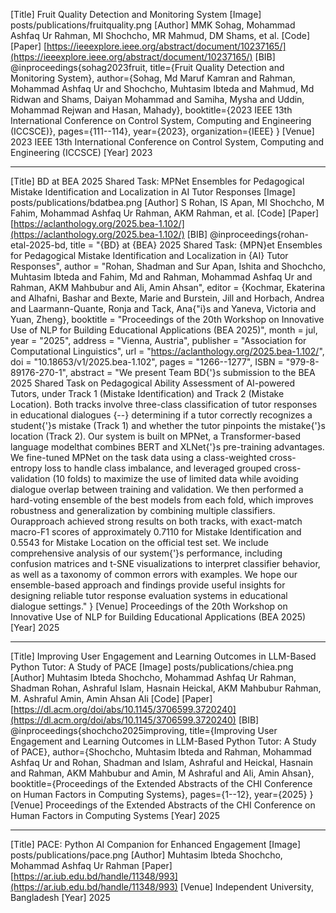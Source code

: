 [Title]
Fruit Quality Detection and Monitoring System
[Image]
posts/publications/fruitquality.png
[Author]
MMK Sohag, Mohammad Ashfaq Ur Rahman, MI Shochcho, MR Mahmud, DM Shams, et al.
[Code]
[Paper]
[https://ieeexplore.ieee.org/abstract/document/10237165/](https://ieeexplore.ieee.org/abstract/document/10237165/)
[BIB]
@inproceedings{sohag2023fruit,
title={Fruit Quality Detection and Monitoring System},
author={Sohag, Md Maruf Kamran and Rahman, Mohammad Ashfaq Ur and Shochcho, Muhtasim Ibteda and Mahmud, Md Ridwan and Shams, Daiyan Mohammad and Samiha, Mysha and Uddin, Mohammad Rejwan and Hasan, Mahady},
booktitle={2023 IEEE 13th International Conference on Control System, Computing and Engineering (ICCSCE)},
pages={111--114},
year={2023},
organization={IEEE}
}
[Venue]
2023 IEEE 13th International Conference on Control System, Computing and Engineering (ICCSCE)
[Year]
2023

---

[Title]
BD at BEA 2025 Shared Task: MPNet Ensembles for Pedagogical Mistake Identification and Localization in AI Tutor Responses
[Image]
posts/publications/bdatbea.png
[Author]
S Rohan, IS Apan, MI Shochcho, M Fahim, Mohammad Ashfaq Ur Rahman, AKM Rahman, et al.
[Code]
[Paper]
[https://aclanthology.org/2025.bea-1.102/](https://aclanthology.org/2025.bea-1.102/)
[BIB]
@inproceedings{rohan-etal-2025-bd,
title = "{BD} at {BEA} 2025 Shared Task: {MPN}et Ensembles for Pedagogical Mistake Identification and Localization in {AI} Tutor Responses",
author = "Rohan, Shadman and
Sur Apan, Ishita and
Shochcho, Muhtasim Ibteda and
Fahim, Md and
Rahman, Mohammad Ashfaq Ur and
Rahman, AKM Mahbubur and
Ali, Amin Ahsan",
editor = {Kochmar, Ekaterina and
Alhafni, Bashar and
Bexte, Marie and
Burstein, Jill and
Horbach, Andrea and
Laarmann-Quante, Ronja and
Tack, Ana{\"i}s and
Yaneva, Victoria and
Yuan, Zheng},
booktitle = "Proceedings of the 20th Workshop on Innovative Use of NLP for Building Educational Applications (BEA 2025)",
month = jul,
year = "2025",
address = "Vienna, Austria",
publisher = "Association for Computational Linguistics",
url = "https://aclanthology.org/2025.bea-1.102/",
doi = "10.18653/v1/2025.bea-1.102",
pages = "1266--1277",
ISBN = "979-8-89176-270-1",
abstract = "We present Team BD{'}s submission to the BEA 2025 Shared Task on Pedagogical Ability Assessment of AI-powered Tutors, under Track 1 (Mistake Identification) and Track 2 (Mistake Location). Both tracks involve three-class classification of tutor responses in educational dialogues {--} determining if a tutor correctly recognizes a student{'}s mistake (Track 1) and whether the tutor pinpoints the mistake{'}s location (Track 2). Our system is built on MPNet, a Transformer-based language modelthat combines BERT and XLNet{'}s pre-training advantages. We fine-tuned MPNet on the task data using a class-weighted cross-entropy loss to handle class imbalance, and leveraged grouped cross-validation (10 folds) to maximize the use of limited data while avoiding dialogue overlap between training and validation. We then performed a hard-voting ensemble of the best models from each fold, which improves robustness and generalization by combining multiple classifiers. Ourapproach achieved strong results on both tracks, with exact-match macro-F1 scores of approximately 0.7110 for Mistake Identification and 0.5543 for Mistake Location on the official test set. We include comprehensive analysis of our system{'}s performance, including confusion matrices and t-SNE visualizations to interpret classifier behavior, as well as a taxonomy of common errors with examples. We hope our ensemble-based approach and findings provide useful insights for designing reliable tutor response evaluation systems in educational dialogue settings."
}
[Venue]
Proceedings of the 20th Workshop on Innovative Use of NLP for Building Educational Applications (BEA 2025)
[Year]
2025

---

[Title]
Improving User Engagement and Learning Outcomes in LLM-Based Python Tutor: A Study of PACE
[Image]
posts/publications/chiea.png
[Author]
Muhtasim Ibteda Shochcho, Mohammad Ashfaq Ur Rahman, Shadman Rohan, Ashraful Islam, Hasnain Heickal, AKM Mahbubur Rahman, M. Ashraful Amin, Amin Ahsan Ali
[Code]
[Paper]
[https://dl.acm.org/doi/abs/10.1145/3706599.3720240](https://dl.acm.org/doi/abs/10.1145/3706599.3720240)
[BIB]
@inproceedings{shochcho2025improving,
title={Improving User Engagement and Learning Outcomes in LLM-Based Python Tutor: A Study of PACE},
author={Shochcho, Muhtasim Ibteda and Rahman, Mohammad Ashfaq Ur and Rohan, Shadman and Islam, Ashraful and Heickal, Hasnain and Rahman, AKM Mahbubur and Amin, M Ashraful and Ali, Amin Ahsan},
booktitle={Proceedings of the Extended Abstracts of the CHI Conference on Human Factors in Computing Systems},
pages={1--12},
year={2025}
}
[Venue]
Proceedings of the Extended Abstracts of the CHI Conference on Human Factors in Computing Systems
[Year]
2025

---

[Title]
PACE: Python AI Companion for Enhanced Engagement
[Image]
posts/publications/pace.png
[Author]
Muhtasim Ibteda Shochcho, Mohammad Ashfaq Ur Rahman
[Paper]
[https://ar.iub.edu.bd/handle/11348/993](https://ar.iub.edu.bd/handle/11348/993)
[Venue]
Independent University, Bangladesh
[Year]
2025
